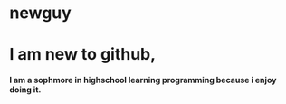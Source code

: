 newguy
======
<h1>I am new to github,</h1><h4> I am a sophmore in highschool learning programming because i enjoy doing it.</h4>

